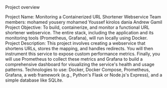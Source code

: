 Project overview

Project Name: 
Monitoring a Containerized URL Shortener Webservice
Team members:
mohamed yousery
mohamed Youssef
kirolos
dania
Andrew Gamil
Project Objective: 
To build, containerize, and monitor a functional URL shortener webservice. The entire stack, including the application and its monitoring tools (Prometheus, Grafana), will run locally using Docker. 
Project Description: 
This project involves creating a webservice that shortens URLs, stores the mapping, and handles redirects. You will then instrument this service to expose custom performance metrics. Finally, you will use Prometheus to collect these metrics and Grafana to build a comprehensive dashboard for visualizing the service's health and usage patterns. 
Technologies to use: 
Docker, Docker Compose, Prometheus, Grafana, a web framework (e.g., Python's Flask or Node.js's Express), and a simple database like SQLite.
